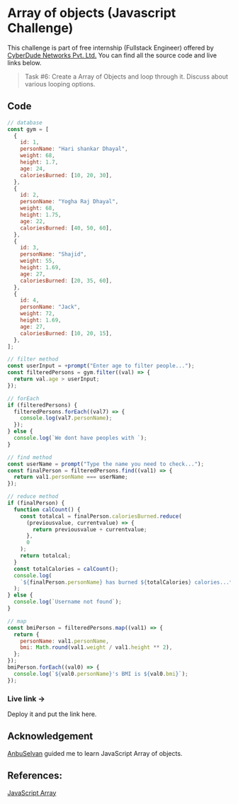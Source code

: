 # Array of objects (Javascript Challenge)

This challenge is part of free internship (Fullstack Engineer) offered by [CyberDude Networks Pvt. Ltd.](https://cyberdudenetworks.com) You can find all the source code and live links below.

> Task #6:  Create a Array of Objects and loop through it. Discuss about various looping options.

## Code

```js
// database
const gym = [
  {
    id: 1,
    personName: "Hari shankar Dhayal",
    weight: 68,
    height: 1.7,
    age: 24,
    caloriesBurned: [10, 20, 30],
  },
  {
    id: 2,
    personName: "Yogha Raj Dhayal",
    weight: 68,
    height: 1.75,
    age: 22,
    caloriesBurned: [40, 50, 60],
  },
  {
    id: 3,
    personName: "Shajid",
    weight: 55,
    height: 1.69,
    age: 27,
    caloriesBurned: [20, 35, 60],
  },
  {
    id: 4,
    personName: "Jack",
    weight: 72,
    height: 1.69,
    age: 27,
    caloriesBurned: [10, 20, 15],
  },
];

// filter method
const userInput = +prompt("Enter age to filter people...");
const filteredPersons = gym.filter((val) => {
  return val.age > userInput;
});

// forEach
if (filteredPersons) {
  filteredPersons.forEach((val7) => {
    console.log(val7.personName);
  });
} else {
  console.log(`We dont have peoples with `);
}

// find method
const userName = prompt("Type the name you need to check...");
const finalPerson = filteredPersons.find((val1) => {
  return val1.personName === userName;
});

// reduce method
if (finalPerson) {
  function calCount() {
    const totalcal = finalPerson.caloriesBurned.reduce(
      (previousvalue, currentvalue) => {
        return previousvalue + currentvalue;
      },
      0
    );
    return totalcal;
  }
  const totalCalories = calCount();
  console.log(
    `${finalPerson.personName} has burned ${totalCalories} calories...👌`
  );
} else {
  console.log(`Username not found`);
}

// map
const bmiPerson = filteredPersons.map((val1) => {
  return {
    personName: val1.personName,
    bmi: Math.round(val1.weight / val1.height ** 2),
  };
});
bmiPerson.forEach((val0) => {
  console.log(`${val0.personName}'s BMI is ${val0.bmi}`);
});
```

### Live link ->

Deploy it and put the link here.

## Acknowledgement

[AnbuSelvan](https://github.com/anburocky3) guided me to learn JavaScript Array of objects.

## References:

[JavaScript Array](https://www.youtube.com/playlist?list=PL73Obo20O_7ihsIM5K-hHYPrcqkkdQcLa)